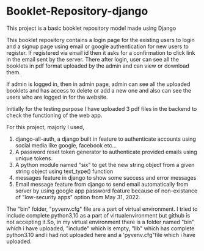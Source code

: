 # Booklet-Repository-django
This project is a basic booklet repository model made using Django

This booklet repository contains a login page for the existing users to login and a signup page using email or google authentication for new users to register. If registered via email id then it asks for a confirmation to click link in the email sent by the server. There after login, user can see all the booklets in pdf format uploaded by the admin and can view or download them.

If admin is logged in, then in admin page, admin can see all the uploaded booklets and has access to delete or add a new one and also can see the users who are logged in for the website.

Initially for the testing purpose I have uploaded 3 pdf files in the backend to check the functioning of the web app.

For this project, majorly I used,
1. django-all-auth, a django built in feature to authenticate accounts using social media like google, facebook etc...
2. A password reset token generator to authenticate provided emails using unique tokens.
3. A python module named "six" to get the new string object from a given string object using text_type() function
4. messages feature in django to show some success and error messages
5. Email message feature from django to send email automatically from server by using google app password feature because of non-existance of "low-security            apps" option from May 31, 2022.


The "bin" folder, "pyvenv.cfg" file are a part of virtual environment. I tried to include complete python3.10 as a part of virtualenvironment but github is not accepting it.So, in my virtual environment there is a folder named "bin" which i have uploaded, "include" which is empty, "lib" which has complete python3.10 and i had not uploaded here and a 'pyvenv.cfg"file which i have uploaded.
